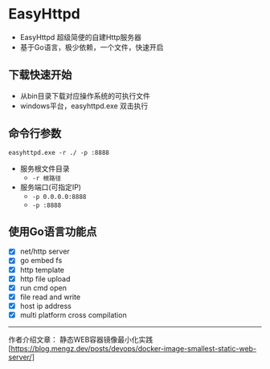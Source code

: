 #  EasyHttpd
- EasyHttpd 超级简便的自建Http服务器
- 基于Go语言，极少依赖，一个文件，快速开启


##  下载快速开始
- 从bin目录下载对应操作系统的可执行文件
- windows平台，easyhttpd.exe 双击执行


## 命令行参数 
```
easyhttpd.exe -r ./ -p :8888
```
- 服务根文件目录 
  - `-r 根路径`
- 服务端口(可指定IP) 
  - `-p 0.0.0.0:8888` 
  - `-p :8888`

## 使用Go语言功能点
- [x]  net/http server
- [x]  go embed fs
- [x]  http template
- [x]  http file upload
- [x]  run cmd open
- [x]  file read and write
- [x]  host ip address
- [x]  multi platform cross compilation

------------------------------
作者介绍文章： 静态WEB容器镜像最小化实践 [https://blog.mengz.dev/posts/devops/docker-image-smallest-static-web-server/]
